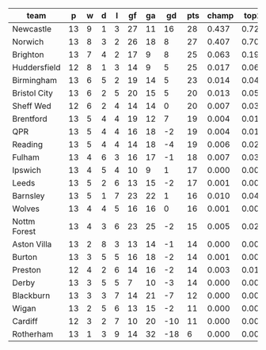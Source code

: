 |     team     | p  | w | d | l | gf | ga | gd  | pts | champ | top2  | top3  | top4  |  5-7  | bot4  | bot3  | bot2  |
|--------------|----|---|---|---|----|----|-----|-----|-------|-------|-------|-------|-------|-------|-------|-------|
| Newcastle    | 13 | 9 | 1 | 3 | 27 | 11 |  16 |  28 | 0.437 | 0.728 | 0.848 | 0.907 | 0.065 | 0.000 | 0.000 | 0.000|
| Norwich      | 13 | 8 | 3 | 2 | 26 | 18 |   8 |  27 | 0.407 | 0.701 | 0.828 | 0.894 | 0.076 | 0.000 | 0.000 | 0.000|
| Brighton     | 13 | 7 | 4 | 2 | 17 |  9 |   8 |  25 | 0.063 | 0.191 | 0.363 | 0.498 | 0.255 | 0.003 | 0.001 | 0.000|
| Huddersfield | 12 | 8 | 1 | 3 | 14 |  9 |   5 |  25 | 0.017 | 0.065 | 0.148 | 0.236 | 0.246 | 0.014 | 0.007 | 0.004|
| Birmingham   | 13 | 6 | 5 | 2 | 19 | 14 |   5 |  23 | 0.014 | 0.048 | 0.116 | 0.197 | 0.244 | 0.019 | 0.010 | 0.005|
| Bristol City | 13 | 6 | 2 | 5 | 20 | 15 |   5 |  20 | 0.013 | 0.051 | 0.124 | 0.209 | 0.239 | 0.021 | 0.011 | 0.005|
| Sheff Wed    | 12 | 6 | 2 | 4 | 14 | 14 |   0 |  20 | 0.007 | 0.030 | 0.079 | 0.139 | 0.207 | 0.038 | 0.021 | 0.011|
| Brentford    | 13 | 5 | 4 | 4 | 19 | 12 |   7 |  19 | 0.004 | 0.017 | 0.047 | 0.084 | 0.156 | 0.067 | 0.039 | 0.018|
| QPR          | 13 | 5 | 4 | 4 | 16 | 18 |  -2 |  19 | 0.004 | 0.016 | 0.050 | 0.096 | 0.165 | 0.059 | 0.036 | 0.016|
| Reading      | 13 | 5 | 4 | 4 | 14 | 18 |  -4 |  19 | 0.006 | 0.025 | 0.063 | 0.114 | 0.184 | 0.050 | 0.029 | 0.013|
| Fulham       | 13 | 4 | 6 | 3 | 16 | 17 |  -1 |  18 | 0.007 | 0.036 | 0.092 | 0.157 | 0.223 | 0.027 | 0.015 | 0.007|
| Ipswich      | 13 | 4 | 5 | 4 | 10 |  9 |   1 |  17 | 0.000 | 0.001 | 0.003 | 0.007 | 0.032 | 0.332 | 0.244 | 0.155|
| Leeds        | 13 | 5 | 2 | 6 | 13 | 15 |  -2 |  17 | 0.001 | 0.003 | 0.011 | 0.023 | 0.077 | 0.176 | 0.113 | 0.065|
| Barnsley     | 13 | 5 | 1 | 7 | 23 | 22 |   1 |  16 | 0.010 | 0.041 | 0.096 | 0.170 | 0.223 | 0.030 | 0.019 | 0.009|
| Wolves       | 13 | 4 | 4 | 5 | 16 | 16 |   0 |  16 | 0.001 | 0.006 | 0.016 | 0.034 | 0.090 | 0.146 | 0.101 | 0.057|
| Nottm Forest | 13 | 4 | 3 | 6 | 23 | 25 |  -2 |  15 | 0.005 | 0.020 | 0.054 | 0.100 | 0.175 | 0.057 | 0.033 | 0.017|
| Aston Villa  | 13 | 2 | 8 | 3 | 13 | 14 |  -1 |  14 | 0.000 | 0.002 | 0.008 | 0.021 | 0.054 | 0.229 | 0.163 | 0.098|
| Burton       | 13 | 3 | 5 | 5 | 16 | 18 |  -2 |  14 | 0.001 | 0.005 | 0.015 | 0.032 | 0.083 | 0.162 | 0.109 | 0.062|
| Preston      | 12 | 4 | 2 | 6 | 14 | 16 |  -2 |  14 | 0.003 | 0.012 | 0.033 | 0.065 | 0.133 | 0.095 | 0.059 | 0.032|
| Derby        | 13 | 3 | 5 | 5 |  7 | 10 |  -3 |  14 | 0.000 | 0.001 | 0.002 | 0.005 | 0.014 | 0.463 | 0.362 | 0.248|
| Blackburn    | 13 | 3 | 3 | 7 | 14 | 21 |  -7 |  12 | 0.000 | 0.001 | 0.002 | 0.006 | 0.022 | 0.390 | 0.299 | 0.202|
| Wigan        | 13 | 2 | 5 | 6 | 13 | 15 |  -2 |  11 | 0.000 | 0.000 | 0.001 | 0.002 | 0.009 | 0.564 | 0.464 | 0.337|
| Cardiff      | 12 | 3 | 2 | 7 | 10 | 20 | -10 |  11 | 0.000 | 0.001 | 0.002 | 0.005 | 0.022 | 0.418 | 0.320 | 0.220|
| Rotherham    | 13 | 1 | 3 | 9 | 14 | 32 | -18 |   6 | 0.000 | 0.000 | 0.000 | 0.002 | 0.007 | 0.639 | 0.546 | 0.420|
